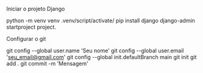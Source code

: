 Iniciar o projeto Django


python -m venv venv
.venv/script/activate/
pip install django
django-admin startproject project.


Configurar o git


git config --global user.name 'Seu nome'
git config --global user.email 'seu_email@gmail.com'
git config --global init.defaultBranch main
git init
git add .
git commit -m 'Mensagem'

